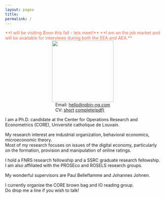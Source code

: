 ```yaml
---
layout: pagea
title:
permalink: /
---
```



<span style="color:#ee6c4d">
**I will be visiting Bonn this fall - lets meet!**
</span>

<span style="color:#ee6c4d">
**I am on the job market and will be available for interviews during both the EEA and AEA.**
</span>

<!-- <span style="color:#ee6c4d">
**I am currently visiting Paris School of Economics, lets meet!**
</span> -->

<div class="box">
<div style="text-align:center">
<img src="{{site.baseurl}}/assets/images/robin.jpg" alt="" width="200px"/> <br/>
<div style="display: inline-block; text-align: left;">
Email: <a href="mailto:hello@robin-ng.com">hello@robin-ng.com</a><br/>
CV: <a href="{{ site.url }}/cv/">short</a> <a href="{{ site.url }}/download/cv.pdf">complete(pdf)</a>
</div>
</div>
</div>

<div>
<p style="margin-bottom:15px">
I am a Ph.D. candidate at the Center for Operations Research and Econometrics (CORE), Université catholique de Louvain.
</p>
<p style="margin-bottom:15px">
My research interest are industrial organization, behavioral economics, microeconomic theory. <br/>
Most of my research focuses on issues of the digital economy, particularly on the formation, provision and manipulation of online ratings.
</p>

<p style="margin-bottom:15px">
I hold a FNRS research fellowship and a SSRC graduate research fellowship. <br/>
I am also affiliated with the PROSEco and ROSELS research groups.
</p>

<p style="margin-bottom:15px">
My wonderful supervisors are Paul Belleflamme and Johannes Johnen.
</p>

<p style="margin-bottom:15px">
I currently organise the CORE brown bag and IO reading group. <br/>
Do drop me a line if you wish to talk!
</p>
</div>
